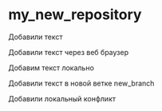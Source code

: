 # my_new_repository

Добавили текст

Добавили текст через веб браузер

Добавим текст локально

Добавили текст в новой ветке new_branch

Добавили локальный конфликт

